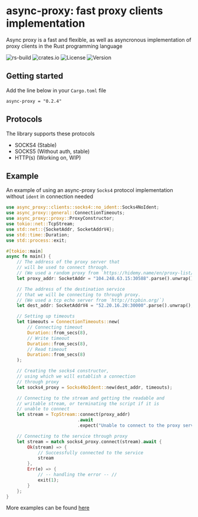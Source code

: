 # async-proxy: fast proxy clients implementation
Async proxy is a fast and flexible, as well as asyncronous implementation of proxy clients in the Rust programming language

![rs-build](https://github.com/TonyGraim/async-proxy/workflows/rs-build/badge.svg?branch=develop)
![crates.io](https://img.shields.io/crates/v/async-proxy.svg)
![License](https://img.shields.io/github/license/TonyGraim/async-proxy)
![Version](https://img.shields.io/badge/version-v0.2.4-blue)

## Getting started
Add the line below in your `Cargo.toml` file
```
async-proxy = "0.2.4"
```

## Protocols
The library supports these protocols
* SOCKS4 (Stable)
* SOCKS5 (Without auth, stable)
* HTTP(s) (Working on, WIP)


## Example

An example of using an async-proxy `Socks4` protocol implementation without `ident` in connection needed

```rust
use async_proxy::clients::socks4::no_ident::Socks4NoIdent;
use async_proxy::general::ConnectionTimeouts;
use async_proxy::proxy::ProxyConstructor;
use tokio::net::TcpStream;
use std::net::{SocketAddr, SocketAddrV4};
use std::time::Duration;
use std::process::exit;

#[tokio::main]
async fn main() {
    // The address of the proxy server that
    // will be used to connect through.
    // (We used a random proxy from `https://hidemy.name/en/proxy-list/`)
    let proxy_addr: SocketAddr = "104.248.63.15:30588".parse().unwrap();

    // The address of the destination service
    // that we will be connecting to through proxy.
    // (We used a tcp echo server from `http://tcpbin.org/`)
    let dest_addr: SocketAddrV4 = "52.20.16.20:30000".parse().unwrap();

    // Setting up timeouts
    let timeouts = ConnectionTimeouts::new(
        // Connecting timeout
        Duration::from_secs(8),
        // Write timeout
        Duration::from_secs(8),
        // Read timeout
        Duration::from_secs(8)
    );

    // Creating the socks4 constructor,
    // using which we will establish a connection
    // through proxy
    let socks4_proxy = Socks4NoIdent::new(dest_addr, timeouts);

    // Connecting to the stream and getting the readable and
    // writable stream, or terminating the script if it is
    // unable to connect
    let stream = TcpStream::connect(proxy_addr)
                           .await
                           .expect("Unable to connect to the proxy server");

    // Connecting to the service through proxy
    let stream = match socks4_proxy.connect(stream).await {
        Ok(stream) => {
            // Successfully connected to the service
            stream
        },
        Err(e) => {
            // -- handling the error -- //
            exit(1);
        }
    };
}
```

More examples can be found [here](https://github.com/TonyGraim/async-proxy/tree/master/examples)
